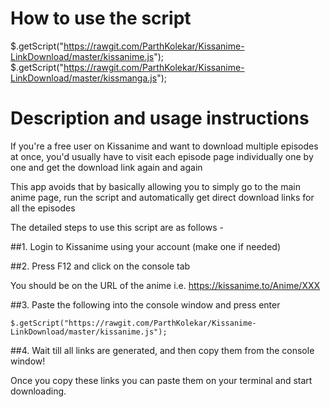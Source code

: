 How to use the script 
======================

$.getScript("https://rawgit.com/ParthKolekar/Kissanime-LinkDownload/master/kissanime.js");
$.getScript("https://rawgit.com/ParthKolekar/Kissanime-LinkDownload/master/kissmanga.js");

Description and usage instructions
==================================

If you're a free user on Kissanime and want to download multiple episodes at once, you'd usually have to visit each episode page individually one by one and get the download link again and again 

This app avoids that by basically allowing you to simply go to the main anime page, run the script and automatically get direct download links for all the episodes 

The detailed steps to use this script are as follows - 

##1. Login to Kissanime using your account (make one if needed) 

##2. Press F12 and click on the console tab 

You should be on the URL of the anime i.e. https://kissanime.to/Anime/XXX

##3. Paste the following into the console window and press enter 

    $.getScript("https://rawgit.com/ParthKolekar/Kissanime-LinkDownload/master/kissanime.js");

##4. Wait till all links are generated, and then copy them from the console window! 

Once you copy these links you can paste them on your terminal and start downloading.
